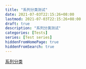 ```yaml
---
title: "系列分类测试"
date: 2021-07-03T22:15:26+08:00
lastmod: 2021-07-03T22:15:26+08:00
draft: true
description: "系列分类测试"
categories: [Tests]
series: [Test series]
hiddenFromHomePage: true
hiddenFromSearch: true
---
```


<!--more-->

[系列分类](/zh-cn/series)